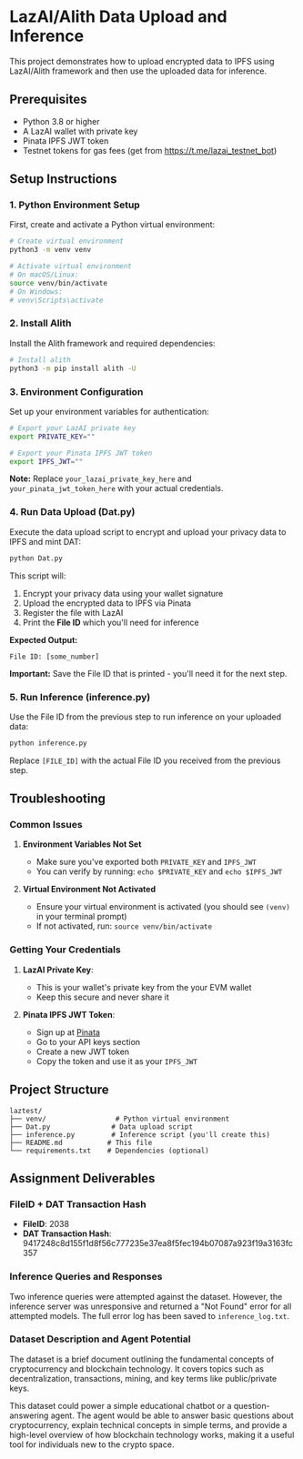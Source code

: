 # LazAI/Alith Data Upload and Inference

This project demonstrates how to upload encrypted data to IPFS using LazAI/Alith framework and then use the uploaded data for inference.

## Prerequisites

- Python 3.8 or higher
- A LazAI wallet with private key
- Pinata IPFS JWT token
- Testnet tokens for gas fees (get from https://t.me/lazai_testnet_bot)

## Setup Instructions

### 1. Python Environment Setup

First, create and activate a Python virtual environment:

```bash
# Create virtual environment
python3 -m venv venv

# Activate virtual environment
# On macOS/Linux:
source venv/bin/activate
# On Windows:
# venv\Scripts\activate
```

### 2. Install Alith

Install the Alith framework and required dependencies:

```bash
# Install alith
python3 -m pip install alith -U

```

### 3. Environment Configuration

Set up your environment variables for authentication:

```bash
# Export your LazAI private key
export PRIVATE_KEY=""

# Export your Pinata IPFS JWT token
export IPFS_JWT=""
```

**Note:** Replace `your_lazai_private_key_here` and `your_pinata_jwt_token_here` with your actual credentials.

### 4. Run Data Upload (Dat.py)

Execute the data upload script to encrypt and upload your privacy data to IPFS and mint DAT:

```bash
python Dat.py
```

This script will:
1. Encrypt your privacy data using your wallet signature
2. Upload the encrypted data to IPFS via Pinata
3. Register the file with LazAI
4. Print the **File ID** which you'll need for inference

**Expected Output:**
```
File ID: [some_number]
```

**Important:** Save the File ID that is printed - you'll need it for the next step.

### 5. Run Inference (inference.py)

Use the File ID from the previous step to run inference on your uploaded data:

```bash
python inference.py
```

Replace `[FILE_ID]` with the actual File ID you received from the previous step.

## Troubleshooting

### Common Issues

1. **Environment Variables Not Set**
   - Make sure you've exported both `PRIVATE_KEY` and `IPFS_JWT`
   - You can verify by running: `echo $PRIVATE_KEY` and `echo $IPFS_JWT`

2. **Virtual Environment Not Activated**
   - Ensure your virtual environment is activated (you should see `(venv)` in your terminal prompt)
   - If not activated, run: `source venv/bin/activate`

### Getting Your Credentials

1. **LazAI Private Key**:
   - This is your wallet's private key from the your EVM wallet
   - Keep this secure and never share it

2. **Pinata IPFS JWT Token**:
   - Sign up at [Pinata](https://pinata.cloud/)
   - Go to your API keys section
   - Create a new JWT token
   - Copy the token and use it as your `IPFS_JWT`

## Project Structure

```
laztest/
├── venv/                 # Python virtual environment
├── Dat.py               # Data upload script
├── inference.py         # Inference script (you'll create this)
├── README.md           # This file
└── requirements.txt    # Dependencies (optional)
```


## Assignment Deliverables

### FileID + DAT Transaction Hash

- **FileID**: 2038
- **DAT Transaction Hash**: 9417248c8d155f1d8f56c777235e37ea8f5fec194b07087a923f19a3163fc357

### Inference Queries and Responses

Two inference queries were attempted against the dataset. However, the inference server was unresponsive and returned a "Not Found" error for all attempted models. The full error log has been saved to `inference_log.txt`.

### Dataset Description and Agent Potential

The dataset is a brief document outlining the fundamental concepts of cryptocurrency and blockchain technology. It covers topics such as decentralization, transactions, mining, and key terms like public/private keys.

This dataset could power a simple educational chatbot or a question-answering agent. The agent would be able to answer basic questions about cryptocurrency, explain technical concepts in simple terms, and provide a high-level overview of how blockchain technology works, making it a useful tool for individuals new to the crypto space.